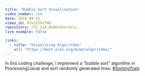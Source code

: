 ```yaml
---
title: "Bubble Sort Visualization"
video_number: 114
date: 2018-08-22
video_id: 67k3I2GxTH8
repository: /CC_114_BubbleSortViz
live_example: false

links:
  - title: "Visualizing Algorithms"
    url: "https://bost.ocks.org/mike/algorithms/"
---
```


In this coding challenge, I implement a "bubble sort" algorithm in Processing(Java) and sort randomly generated lines. [#SortingTrain](https://twitter.com/hashtag/SortingTrain)

